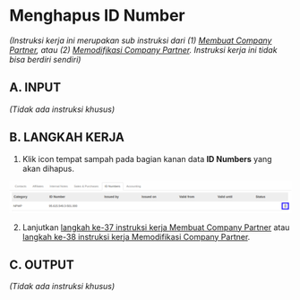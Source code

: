 # Menghapus ID Number

*(Instruksi kerja ini merupakan sub instruksi dari (1) [Membuat Company Partner](./membuat.md), atau (2) [Memodifikasi Company Partner](./memodifikasi.md). Instruksi kerja ini tidak bisa berdiri sendiri)*

## A. INPUT

*(Tidak ada instruksi khusus)*

## B. LANGKAH KERJA

1. Klik icon tempat sampah pada bagian kanan data **ID Numbers** yang akan dihapus.

![](../img/company-partner/icon-hapus-id-number.png)

2. Lanjutkan [langkah ke-37 instruksi kerja Membuat Company Partner](./membuat.md#l37) atau [langkah ke-38 instruksi kerja Memodifikasi Company Partner](./memodifikasi.md#l38).

## C. OUTPUT

*(Tidak ada instruksi khusus)*
